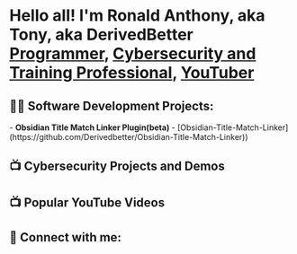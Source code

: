 <h1>Hello all! I'm Ronald Anthony, aka Tony, aka DerivedBetter <br/><a href="https://github.com/Derivedbetter">Programmer</a>, <a href="https://www.linkedin.com/in/ronaldtonyhickman/">Cybersecurity and Training Professional</a>, <a href="https://www.youtube.com/@DERIVEDBETTER">YouTuber</a></h1>

<h2>👨‍💻 Software Development Projects:</h2>
- <b>Obsidian Title Match Linker Plugin(beta)</b>
  - [Obsidian-Title-Match-Linker](https://github.com/Derivedbetter/Obsidian-Title-Match-Linker))


<h2>📺 Cybersecurity Projects and Demos</h2>



<h2>📺 Popular YouTube Videos</h2>



<h2> 🤳 Connect with me:</h2>



[twitter]: 
[youtube]: 
[instagram]: 
[linkedin]: 

<!--
**Derivedbetter/Derivedbetter** is a ✨ _special_ ✨ repository because its `README.md` (this file) appears on your GitHub profile.

Here are some ideas to get you started:

- 🔭 I’m currently working on ...
- 🌱 I’m currently learning ...
- 👯 I’m looking to collaborate on ...
- 🤔 I’m looking for help with ...
- 💬 Ask me about ...
- 📫 How to reach me: ...
- 😄 Pronouns: ...
- ⚡ Fun fact: ...
-->
